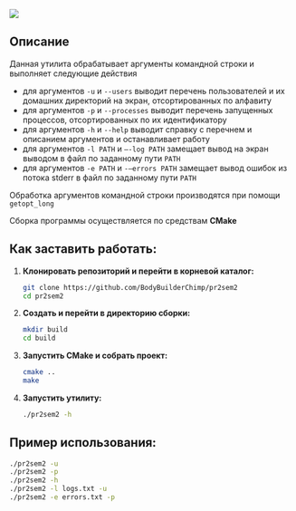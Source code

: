 
![](https://imagizer.imageshack.com/img924/8661/PZR525.png)

## Описание

Данная утилита обрабатывает аргументы командной строки и выполняет следующие действия

- для аргументов `-u` и `--users` выводит перечень пользователей и их домашних директорий на экран, отсортированных по алфавиту
- для аргументов `-p` и `--processes` выводит перечень запущенных процессов, отсортированных по их идентификатору
- для аргументов `-h` и `--help` выводит справку с перечнем и описанием аргументов и останавливает работу
- для аргументов `-l PATH` и `–-log PATH` замещает вывод на экран выводом в файл по заданному пути `PATH`
- для аргументов `-e PATH` и `-–errors PATH` замещает вывод ошибок из потока stderr в файл по заданному пути `PATH`

Обработка аргументов командной строки производятся при помощи `getopt_long`

Сборка программы осуществляется по средствам **CMake**

## Как заставить работать:

1. **Клонировать репозиторий и перейти в корневой каталог:**
   ```bash
   git clone https://github.com/BodyBuilderChimp/pr2sem2
   cd pr2sem2
   ```
2. **Создать и перейти в директорию сборки:**
   ```bash
   mkdir build
   cd build
   ```
3. **Запустить CMake и собрать проект:**
   ```bash
   cmake ..
   make
   ```
4. **Запустить утилиту:**
   ```bash
   ./pr2sem2 -h
   ```
  
## Пример использования:

   ```bash
   ./pr2sem2 -u
   ./pr2sem2 -p
   ./pr2sem2 -h
   ./pr2sem2 -l logs.txt -u
   ./pr2sem2 -e errors.txt -p
   ```


